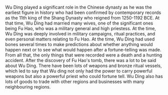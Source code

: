 Wu Ding played a significant role in the Chinese dynasty as he was the earliest figure in history who had been confirmed by contemporary records as the 11th king of the Shang Dynasty who reigned from 1250-1192 BCE. At that time, Wu Ding had married many wives, one of the significant ones being Fu Hao, who was a military general and high priestess. At the time, Wu Ding was deeply involved in military campaigns, ritual practices, and even personal matters relating to Fu Hao. At the time, Wu Ding had used bones several times to make predictions about whether anything would happen next or to see what would happen after a fortune-telling was made. From all that, the only things that were recorded were a death and a hunting accident. After the discovery of Fu Hao's tomb, there was a lot to be said about Wu Ding. There have been lots of weapons and bronze ritual vessels, which led to say that Wu ding not only had the power to carry powerful weapons but also a powerful priest who could fortune tell. Wu Ding also has lots of goods to trade with other regions and businesses with many neighbouring regions.